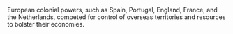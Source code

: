 European colonial powers, such as Spain, Portugal, England, France, and the Netherlands, competed for control of overseas territories and resources to bolster their economies.
